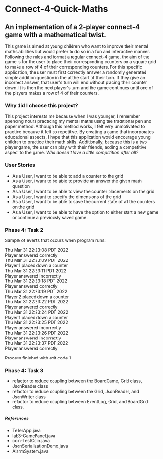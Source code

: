 # Connect-4-Quick-Maths

## An implementation of a 2-player connect-4 game with a mathematical twist.

This game is aimed at young children who want to improve their mental maths abilities but would prefer to do so in a 
fun and interactive manner. Following the rules and format a regular connect-4 game, the aim of the game is for the 
user to place their corresponding counters on a square grid to make a row of 4 of their corresponding counters. For 
this specific application, the user must first correctly answer a randomly generated simple addition question in the 
at the start of their turn. If they give an incorrect answer, that user's turn will end without placing their counter 
down. It is then the next player's turn and the game continues until one of the players makes a row of 4 of their
counters.

### Why did I choose this project?

This project interests me because when I was younger, I remember spending hours practicing my mental maths using the
traditional pen and paper method. Although this method works, I felt very unmotivated to practice because it felt so 
repetitive. By creating a game that incorporates educational aspects, I hope that this application would encourage young
children to practice their math skills. Additionally, because this is a two player game, the user can play with their 
friends, adding a competitive aspect to the game. *Who doesn't love a little competition after all?*

### User Stories
* As a User, I want to be able to add a counter to the grid
* As a User, I want to be able to provide an answer the given math question
* As a User, I want to be able to view the counter placements on the grid
* As a User, I want to specify the dimensions of the grid
* As a User, I want to be able to save the current state of all the counters on the grid
* As a User, I want to be able to have the option to either start a new game or continue a previously saved game.

### Phase 4: Task 2
Sample of events that occurs when program runs:

Thu Mar 31 22:23:08 PDT 2022  
Player answered correctly  
Thu Mar 31 22:23:09 PDT 2022  
Player 1 placed down a counter  
Thu Mar 31 22:23:11 PDT 2022  
Player answered incorrectly  
Thu Mar 31 22:23:18 PDT 2022  
Player answered correctly  
Thu Mar 31 22:23:19 PDT 2022  
Player 2 placed down a counter  
Thu Mar 31 22:23:22 PDT 2022  
Player answered correctly  
Thu Mar 31 22:23:24 PDT 2022  
Player 1 placed down a counter  
Thu Mar 31 22:23:25 PDT 2022  
Player answered incorrectly  
Thu Mar 31 22:23:26 PDT 2022  
Player answered incorrectly  
Thu Mar 31 22:23:37 PDT 2022  
Player answered correctly  

Process finished with exit code 1

### Phase 4: Task 3
* refactor to reduce coupling between the BoardGame, Grid class, JsonReader class
* refactor to reduce coupling between the Grid, JsonReader, and JsonWriter class
* refactor to reduce coupling between EventLog, Grid, and BoardGrid class.


##### References
* TellerApp.java
* lab3-GamePanel.java
* coin-TestCoin.java
* JsonSerializationDemo.java
* AlarmSystem.java